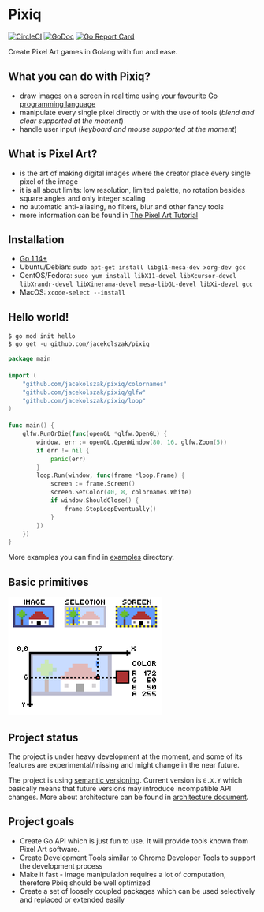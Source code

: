 # Pixiq

[![CircleCI](https://circleci.com/gh/jacekolszak/pixiq.svg?style=svg)](https://circleci.com/gh/jacekolszak/pixiq)
[![GoDoc](https://godoc.org/github.com/jacekolszak/pixiq?status.svg)](https://pkg.go.dev/mod/github.com/jacekolszak/pixiq)
[![Go Report Card](https://goreportcard.com/badge/github.com/jacekolszak/pixiq)](https://goreportcard.com/report/github.com/jacekolszak/pixiq)

Create Pixel Art games in Golang with fun and ease.

## What you can do with Pixiq?

+ draw images on a screen in real time using your favourite [Go programming language](https://golang.org/)
+ manipulate every single pixel directly or with the use of tools (_blend and clear supported at the moment_)
+ handle user input (_keyboard and mouse supported at the moment_)

## What is Pixel Art?

+ is the art of making digital images where the creator place every single pixel of the image
+ it is all about limits: low resolution, limited palette, no rotation besides square angles and only integer scaling
+ no automatic anti-aliasing, no filters, blur and other fancy tools
+ more information can be found in [The Pixel Art Tutorial](http://pixeljoint.com/forum/forum_posts.asp?TID=11299)

## Installation

+ [Go 1.14+](https://golang.org/dl/)
+ Ubuntu/Debian: `sudo apt-get install libgl1-mesa-dev xorg-dev gcc`
+ CentOS/Fedora: `sudo yum install libX11-devel libXcursor-devel libXrandr-devel libXinerama-devel mesa-libGL-devel libXi-devel gcc`
+ MacOS: `xcode-select --install`

## Hello world!

```
$ go mod init hello
$ go get -u github.com/jacekolszak/pixiq
```

```go
package main

import (
	"github.com/jacekolszak/pixiq/colornames"
	"github.com/jacekolszak/pixiq/glfw"
	"github.com/jacekolszak/pixiq/loop"
)

func main() {
	glfw.RunOrDie(func(openGL *glfw.OpenGL) {
		window, err := openGL.OpenWindow(80, 16, glfw.Zoom(5))
		if err != nil {
			panic(err)
		}
		loop.Run(window, func(frame *loop.Frame) {
			screen := frame.Screen()
			screen.SetColor(40, 8, colornames.White)
			if window.ShouldClose() {
				frame.StopLoopEventually()
			}
		})
	})
}
```

More examples you can find in [examples](examples) directory.

## Basic primitives

![](docs/pixiq-primitives.gif)

## Project status

The project is under heavy development at the moment, and some of its features are experimental/missing
and might change in the near future.

The project is using [semantic versioning](https://semver.org/). Current version 
is `0.X.Y` which basically means that future versions may introduce incompatible 
API changes. More about architecture can be found in [architecture document](docs/architecture.md).

## Project goals

+ Create Go API which is just fun to use. It will provide tools known from Pixel Art software.
+ Create Development Tools similar to Chrome Developer Tools to support the development process
+ Make it fast - image manipulation requires a lot of computation, therefore Pixiq should be well optimized
+ Create a set of loosely coupled packages which can be used selectively and replaced or extended easily
